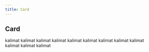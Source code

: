 ```yaml
---
title: Card
---
```


## Card

kalimat kalimat
kalimat kalimat
kalimat kalimat
kalimat kalimat
kalimat kalimat
kalimat kalimat
